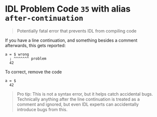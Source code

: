 # IDL Problem Code `35` with alias `after-continuation`

> Potentially fatal error that prevents IDL from compiling code

If you have a line continuation, and something besides a comment afterwards, this gets reported:

```idl
a = $ wrong
  ; ^^^^^^^ problem
  42
```

To correct, remove the code

```idl
a = $
  42
```

> Pro tip: This is not a syntax error, but it helps catch accidental bugs. Technically anything after the line continuation is treated as a comment and ignored, but even IDL experts can accidentally introduce bugs from this.
